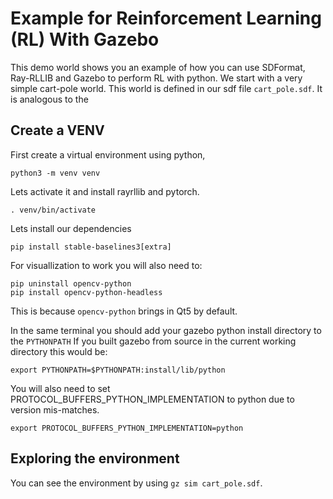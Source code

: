 # Example for Reinforcement Learning (RL) With Gazebo

This demo world shows you an example of how you can use SDFormat, Ray-RLLIB and Gazebo to perform RL with python.
We start with a very simple cart-pole world. This world is defined in our sdf file `cart_pole.sdf`. It is analogous to
the

## Create a VENV

First create a virtual environment using python,
```
python3 -m venv venv
```
Lets activate it and install rayrllib and pytorch.
```
. venv/bin/activate
```

Lets install our dependencies
```
pip install stable-baselines3[extra]
```
For visuallization to work you will also need to:
```
pip uninstall opencv-python
pip install opencv-python-headless
```
This is because `opencv-python` brings in Qt5 by default.

In the same terminal you should add your gazebo python install directory to the `PYTHONPATH`
If you built gazebo from source in the current working directory this would be:
```
export PYTHONPATH=$PYTHONPATH:install/lib/python
```

You will also need to set PROTOCOL_BUFFERS_PYTHON_IMPLEMENTATION to python due to version
mis-matches.
```
export PROTOCOL_BUFFERS_PYTHON_IMPLEMENTATION=python
```


## Exploring the environment

You can see the environment by using `gz sim cart_pole.sdf`.
